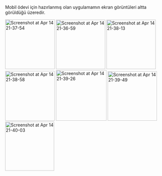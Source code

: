 Mobil ödevi için hazırlanmış olan uygulamamın ekran görüntüleri altta görüldüğü üzeredir.
<p float="left">
<img width="160" alt="Screenshot at Apr 14 21-37-54" src="https://user-images.githubusercontent.com/67430871/232130188-edbb8840-d7a2-4873-ab17-eb7b05afbc90.png">
<img width="159" alt="Screenshot at Apr 14 21-36-59" src="https://user-images.githubusercontent.com/67430871/232129835-c485a3fd-d928-4d25-a438-53f22a248b1c.png">
  <img width="159" alt="Screenshot at Apr 14 21-38-13" src="https://user-images.githubusercontent.com/67430871/232130219-e7abe435-ebad-4c38-b3a4-76e96aff38fc.png">
<img width="160" alt="Screenshot at Apr 14 21-38-58" src="https://user-images.githubusercontent.com/67430871/232130262-093778e5-c5e6-4633-b9d1-6508fbaaaf26.png">
<img width="163" alt="Screenshot at Apr 14 21-39-26" src="https://user-images.githubusercontent.com/67430871/232130275-1f994227-aed1-4f8c-8e71-8abbc66ca4b1.png">
<img width="159" alt="Screenshot at Apr 14 21-39-49" src="https://user-images.githubusercontent.com/67430871/232130296-894bca62-6249-451a-9a51-a8a32057e302.png">
<img width="158" alt="Screenshot at Apr 14 21-40-03" src="https://user-images.githubusercontent.com/67430871/232130309-72702f2b-6823-4eb4-a48b-61f684b45c73.png">
</p>



